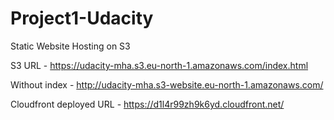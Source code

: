 # Project1-Udacity
Static Website Hosting on S3

S3 URL - 
https://udacity-mha.s3.eu-north-1.amazonaws.com/index.html

Without index - 
http://udacity-mha.s3-website.eu-north-1.amazonaws.com/

Cloudfront deployed URL -
https://d1l4r99zh9k6yd.cloudfront.net/
